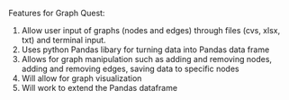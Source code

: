 Features for Graph Quest:
1. Allow user input of graphs (nodes and edges) through files (cvs, xlsx, txt) and terminal input.
2. Uses python Pandas libary for turning data into Pandas data frame
3. Allows for graph manipulation such as adding and removing nodes, adding and removing edges, saving data to specific nodes
4. Will allow for graph visualization
5. Will work to extend the Pandas dataframe
